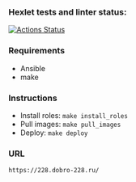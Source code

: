 ### Hexlet tests and linter status:
[![Actions Status](https://github.com/DOBRO-228/devops-for-programmers-project-76/workflows/hexlet-check/badge.svg)](https://github.com/DOBRO-228/devops-for-programmers-project-76/actions)

### Requirements

- Ansible
- make

### Instructions

- Install roles: `make install_roles`
- Pull images: `make pull_images`
- Deploy: `make deploy`

### URL

`https://228.dobro-228.ru/`
